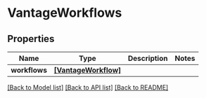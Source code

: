 # VantageWorkflows


## Properties

Name | Type | Description | Notes
------------ | ------------- | ------------- | -------------
**workflows** | [**[VantageWorkflow]**](VantageWorkflow.md) |  | 

[[Back to Model list]](../#documentation-for-models) [[Back to API list]](../#documentation-for-api-endpoints) [[Back to README]](../)


